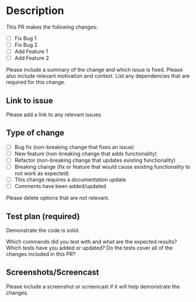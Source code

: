 # Description

This PR makes the following changes:

- [ ] Fix Bug 1
- [ ] Fix Bug 2
- [ ] Add Feature 1
- [ ] Add Feature 2

Please include a summary of the change and which issue is fixed. Please also include relevant motivation and context. List any dependencies that are required for this change.

## Link to issue

Please add a link to any relevant issues.

## Type of change

- [ ] Bug fix (non-breaking change that fixes an issue)
- [ ] New feature (non-breaking change that adds functionality)
- [ ] Refactor (non-breaking change that updates existing functionality)
- [ ] Breaking change (fix or feature that would cause existing functionality to not work as expected)
- [ ] This change requires a documentation update
- [ ] Comments have been added/updated

Please delete options that are not relevant.

## Test plan (required)

Demonstrate the code is solid.

Which commands did you test with and what are the expected results? Which tests have you added or updated? Do the
tests cover all of the changes included in this PR?

## Screenshots/Screencast

Please include a screenshot or screencast if it will help demonstrate the changes.
